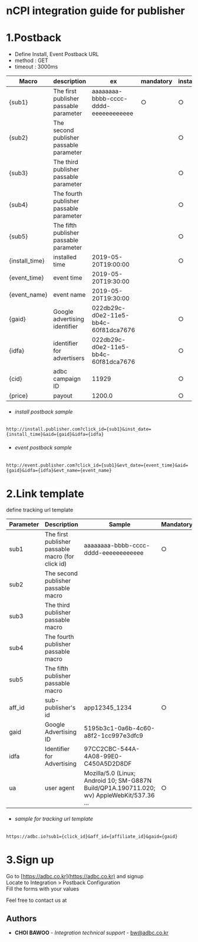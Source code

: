 # nCPI integration guide for publisher

# 1.Postback

- Define Install, Event Postback URL
- method : GET
- timeout : 3000ms


| Macro | description | ex | mandatory | install | event |
| ------ | ------ | ------ | ------ | ------ | ------ |
| {sub1} | The first publisher passable parameter | aaaaaaaa-bbbb-cccc-dddd-eeeeeeeeeeee | ○ | ○ |  ○|
| {sub2} | The second publisher passable parameter |  |  | ○ |  ○|
| {sub3} | The third publisher passable parameter |  |  | ○ |  ○|
| {sub4} | The fourth publisher passable parameter |  |  | ○ |  ○|
| {sub5} | The fifth publisher passable parameter |  |  | ○ |  ○|
| {install_time} | installed time | 2019-05-20T19:00:00 |  | ○ |  |
| {event_time} | event time | 2019-05-20T19:30:00 |  |  | ○ |
| {event_name} | event name | 2019-05-20T19:30:00 |  |  | ○ |
| {gaid} | Google advertising identifier | 022db29c-d0e2-11e5-bb4c-60f81dca7676 |  | ○ |  ○|
| {idfa} | identifier for advertisers | 022db29c-d0e2-11e5-bb4c-60f81dca7676 |  | ○ |  ○|
| {cid} | adbc campaign ID | 11929 |  | ○ |  ○|
| {price} | payout | 1200.0 |  | ○ |  ○|


- ###### install postback sample
```
http://install.publisher.com?click_id={sub1}&inst_date={install_time}&aid={gaid}&idfa={idfa}
```
- ###### event postback sample
```
http://event.publisher.com?click_id={sub1}&evt_date={event_time}&aid={gaid}&idfa={idfa}&evt_name={event_name}
```


# 2.Link template

define tracking url template

| Parameter | Description | Sample | Mandatory |
| ------ | ------ | ------ | ------ |
| sub1 | The first publisher passable macro (for click id) | aaaaaaaa-bbbb-cccc-dddd-eeeeeeeeeeee | ○ | 
| sub2 | The second publisher passable macro |  |  |
| sub3 | The third publisher passable macro |  |  |
| sub4 | The fourth publisher passable macro |  |  |
| sub5 | The fifth publisher passable macro |  |  |
| aff_id | sub-publisher's id | app12345_1234 | ○ |
| gaid | Google Advertising ID | 5195b3c1-0a6b-4c60-a8f2-1cc997e3dfc9 |  |
| idfa | Identifier for Advertising | 97CC2CBC-544A-4A08-99E0-C450A5D2D8DF |  | 
| ua | user agent | Mozilla/5.0 (Linux; Android 10; SM-G887N Build/QP1A.190711.020; wv) AppleWebKit/537.36 ... | ○ | 

- ###### sample for tracking url template
```
https://adbc.io?sub1={click_id}&aff_id={affiliate_id}&gaid={gaid}
```

# 3.Sign up

Go to [https://adbc.co.kr](https://adbc.co.kr) and signup  
Locate to Integration > Postback Configuration  
Fill the forms with your values 



Feel free to contact us at

## Authors

* **CHOI BAWOO** - *Integration technical support* - bw@adbc.co.kr





